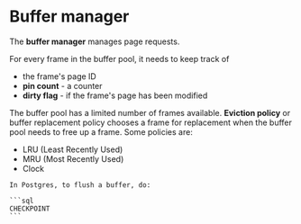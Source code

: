 # Buffer manager

The **buffer manager** manages page requests.

For every frame in the buffer pool, it needs to keep track of
* the frame's page ID
* **pin count** - a counter
* **dirty flag** - if the frame's page has been modified

The buffer pool has a limited number of frames available. **Eviction policy** or buffer replacement policy chooses a frame for replacement when the buffer pool needs to free up a frame. Some policies are:
* LRU (Least Recently Used)
* MRU (Most Recently Used)
* Clock

~~~admonish hint title="Flush buffer"
In Postgres, to flush a buffer, do:

```sql
CHECKPOINT
```
~~~
